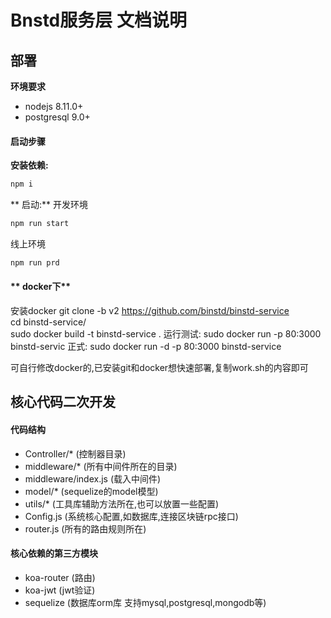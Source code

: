 # Bnstd服务层 文档说明

## 部署
**环境要求**
+ nodejs 8.11.0+
+ postgresql 9.0+

#### 启动步骤
**安装依赖:**
```js
npm i
```
** 启动:**
开发环境
```js
npm run start
```
线上环境
```js
npm run prd
```

#### ** docker下**
 安装docker 
 git clone -b v2 https://github.com/binstd/binstd-service  
 cd binstd-service/   
 sudo docker build -t binstd-service .
 运行测试:
 sudo docker run -p 80:3000 binstd-servic
 正式:
 sudo docker run -d -p 80:3000 binstd-service
 
 可自行修改docker的,已安装git和docker想快速部署,复制work.sh的内容即可


## 核心代码二次开发
#### 代码结构
+ Controller/\* (控制器目录)
+ middleware/\*  (所有中间件所在的目录)
+ middleware/index.js (载入中间件)
+ model/\* (sequelize的model模型)
+ utils/\*  (工具库辅助方法所在,也可以放置一些配置)
+ Config.js (系统核心配置,如数据库,连接区块链rpc接口)
+ router.js (所有的路由规则所在)

#### 核心依赖的第三方模块
+ koa-router (路由)
+ koa-jwt (jwt验证)
+ sequelize (数据库orm库 支持mysql,postgresql,mongodb等)




